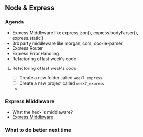 ## Node & Express

### Agenda

- Express Middleware like express.json(), express.bodyParser(), express.static()
- 3rd party middleware like morgan, cors, cookie-parser
- Express Router
- Express Error Handling
- Refactoring of last week's code


1. Refactoring of last week's code

    - [ ] Create a new folder called `week7_express`
    - [ ] Create a new project called `week7_express`
    -

### Express Middleware

- [What the heck is middleware?](https://www.youtube.com/watch?v=MIr1oxQ3pao)
- [Express Middleware](https://expressjs.com/en/guide/using-middleware.html)




### What to do better next time
